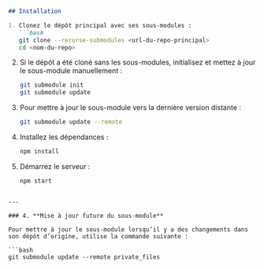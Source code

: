 ```markdown
## Installation

1. Clonez le dépôt principal avec ses sous-modules :
   ```bash
   git clone --recurse-submodules <url-du-repo-principal>
   cd <nom-du-repo>
   ```

2. Si le dépôt a été cloné sans les sous-modules, initialisez et mettez à jour le sous-module manuellement :
   ```bash
   git submodule init
   git submodule update
   ```

3. Pour mettre à jour le sous-module vers la dernière version distante :
   ```bash
   git submodule update --remote
   ```

4. Installez les dépendances :
   ```bash
   npm install
   ```

5. Démarrez le serveur :
   ```bash
   npm start
   ```
```

---

### 4. **Mise à jour future du sous-module**

Pour mettre à jour le sous-module lorsqu’il y a des changements dans son dépôt d’origine, utilise la commande suivante :

```bash
git submodule update --remote private_files
```
